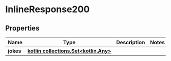 
# InlineResponse200

## Properties
Name | Type | Description | Notes
------------ | ------------- | ------------- | -------------
**jokes** | [**kotlin.collections.Set&lt;kotlin.Any&gt;**](kotlin.Any.md) |  | 




